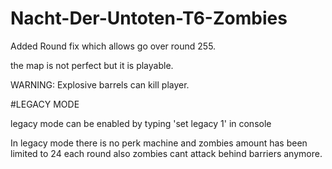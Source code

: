 # Nacht-Der-Untoten-T6-Zombies

Added Round fix which allows go over round 255.

the map is not perfect but it is playable.

WARNING: Explosive barrels can kill player.

#LEGACY MODE

legacy mode can be enabled by typing 'set legacy 1' in console

In legacy mode there is no perk machine and zombies amount has been limited to 24 each round also zombies cant attack behind barriers anymore.

